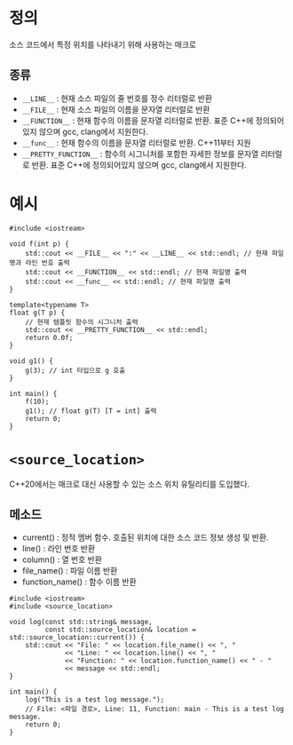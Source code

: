 # 정의
소스 코드에서 특정 위치를 나타내기 위해 사용하는 매크로
## 종류
- `__LINE__` : 현재 소스 파일의 줄 번호를 정수 리터럴로 반환
- `__FILE__` : 현재 소스 파일의 이름을 문자열 리터럴로 반환
- `__FUNCTION__` : 현재 함수의 이름을 문자열 리터럴로 반환. 표준 C++에 정의되어있지 않으며 gcc, clang에서 지원한다.
- `__func__` : 현재 함수의 이름을 문자열 리터럴로 반환. C++11부터 지원
- `__PRETTY_FUNCTION__` : 함수의 시그니처를 포함한 자세한 정보를 문자열 리터럴로 반환. 표준 C++에 정의되어있지 않으며 gcc, clang에서 지원한다.
# 예시
```
#include <iostream>  
  
void f(int p) {  
    std::cout << __FILE__ << ":" << __LINE__ << std::endl; // 현재 파일명과 라인 번호 출력  
    std::cout << __FUNCTION__ << std::endl; // 현재 파일명 출력  
    std::cout << __func__ << std::endl; // 현재 파일명 출력  
}  
  
template<typename T>  
float g(T p) {  
    // 현재 템플릿 함수의 시그니처 출력  
    std::cout << __PRETTY_FUNCTION__ << std::endl;  
    return 0.0f;  
}  
  
void g1() {  
    g(3); // int 타입으로 g 호출  
}  
  
int main() {  
    f(10);  
    g1(); // float g(T) [T = int] 출력  
    return 0;  
}
```
# `<source_location>`
C++20에서는 매크로 대신 사용할 수 있는 소스 위치 유틸리티를 도입했다.
## 메소드
- current() : 정적 멤버 함수. 호출된 위치에 대한 소스 코드 정보 생성 및 반환.
- line() : 라인 번호 반환
- column() : 열 번호 반환
- file_name() : 파일 이름 반환
- function_name() : 함수 이름 반환
```
#include <iostream>
#include <source_location>

void log(const std::string& message, 
         const std::source_location& location = std::source_location::current()) {
    std::cout << "File: " << location.file_name() << ", "
              << "Line: " << location.line() << ", "
              << "Function: " << location.function_name() << " - "
              << message << std::endl;
}

int main() {
    log("This is a test log message.");
    // File: <파일 경로>, Line: 11, Function: main - This is a test log message.
    return 0;
}
```

